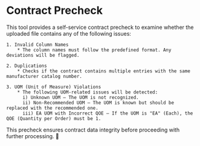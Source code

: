 # Contract Precheck

This tool provides a self-service contract precheck to examine whether the uploaded file contains any of the following issues:

    1. Invalid Column Names
        * The column names must follow the predefined format. Any deviations will be flagged.

    2. Duplications
        * Checks if the contract contains multiple entries with the same manufacturer catalog number.

    3. UOM (Unit of Measure) Violations
        * The following UOM-related issues will be detected:
          i) Unknown UOM – The UOM is not recognized.
          ii) Non-Recommended UOM – The UOM is known but should be replaced with the recommended one.
          iii) EA UOM with Incorrect QOE – If the UOM is "EA" (Each), the QOE (Quantity per Order) must be 1.

This precheck ensures contract data integrity before proceeding with further processing. 🚀
